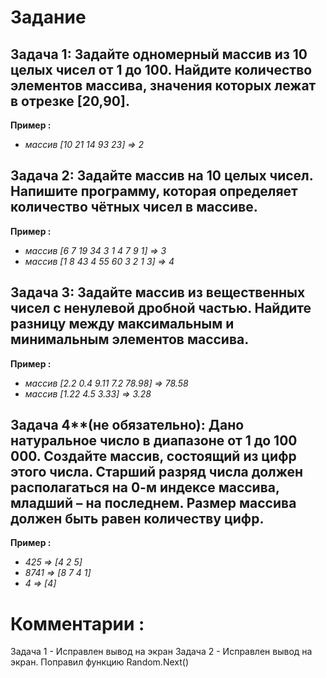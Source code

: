 # Задание
## Задача 1: Задайте одномерный массив из 10 целых чисел от 1 до 100. Найдите количество элементов массива, значения которых лежат в отрезке [20,90]. 

**Пример :**
* _массив [10 21 14 93 23] => 2_

## Задача 2: Задайте массив на 10 целых чисел. Напишите программу, которая определяет количество чётных чисел в массиве.

**Пример :**
* _массив [6 7 19 34 3 1 4 7 9 1] => 3_
* _массив [1 8 43 4 55 60 3 2 1 3] => 4_

## Задача 3: Задайте массив из вещественных чисел с ненулевой дробной частью. Найдите разницу между максимальным и минимальным элементов массива. 

**Пример :**
* _массив [2.2 0.4 9.11 7.2 78.98] => 78.58_
* _массив [1.22 4.5 3.33] => 3.28_

## Задача 4**(не обязательно): Дано натуральное число в диапазоне от 1 до 100 000. Создайте массив, состоящий из цифр этого числа. Старший разряд числа должен располагаться на 0-м индексе массива, младший – на последнем. Размер массива должен быть равен количеству цифр.

**Пример :**
* _425 => [4 2 5]_
* _8741 => [8 7 4 1]_
* _4 => [4]_


# **Комментарии :** 

 Задача 1 - Исправлен вывод на экран
 Задача 2 - Исправлен вывод на экран. Поправил функцию Random.Next()
 
